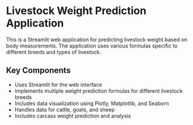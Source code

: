 <!-- Use this file to provide workspace-specific custom instructions to Copilot. For more details, visit https://code.visualstudio.com/docs/copilot/copilot-customization#_use-a-githubcopilotinstructionsmd-file -->

# Livestock Weight Prediction Application

This is a Streamlit web application for predicting livestock weight based on body measurements. The application uses various formulas specific to different breeds and types of livestock.

## Key Components
- Uses Streamlit for the web interface
- Implements multiple weight prediction formulas for different livestock breeds
- Includes data visualization using Plotly, Matplotlib, and Seaborn
- Handles data for cattle, goats, and sheep
- Includes carcass weight prediction and analysis